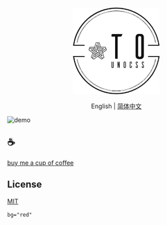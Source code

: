 <p align="center">
<img height="200" src="./assets/kv.png" alt="to unocss">
</p>
<p align="center"> English | <a href="./README_zh.md">简体中文</a></p>


![demo](/assets/demo1.gif)

## :coffee:

[buy me a cup of coffee](https://github.com/Simon-He95/sponsor)

## License

[MIT](./license)

```shell
bg="red"
```
